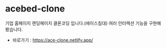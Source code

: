 # acebed-clone
기업 홈페이지 랜딩페이지 클론코딩 입니다.(에이스침대)
여러 인터렉션 기능을 구현해봤습니다.

* 바로가기 : https://ace-clone.netlify.app/
